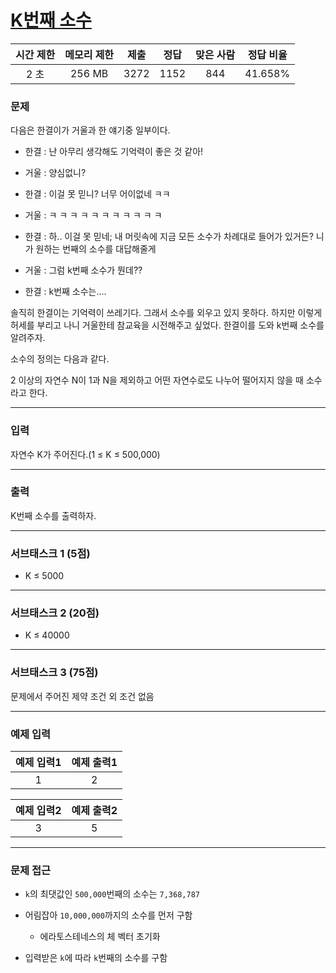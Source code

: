 # [K번째 소수](https://www.acmicpc.net/problem/15965)

<div align = center>

| 시간 제한 | 메모리 제한 | 제출  | 정답  | 맞은 사람 | 정답 비율 |
| :-------: | :---------: | :---: | :---: | :-------: | :-------: |
|   2 초    |   256 MB    | 3272  | 1152  |    844    |  41.658%  |

</div>

### 문제

다음은 한결이가 거울과 한 얘기중 일부이다.

  - 한결 : 난 아무리 생각해도 기억력이 좋은 것 같아!

  - 거울 : 양심없니?

  - 한결 : 이걸 못 믿니? 너무 어이없네 ㅋㅋ

  - 거울 : ㅋ ㅋ ㅋ ㅋ ㅋ ㅋ ㅋ ㅋ ㅋ ㅋ ㅋ

  - 한결 : 하.. 이걸 못 믿네; 내 머릿속에 지금 모든 소수가 차례대로 들어가 있거든? 니가 원하는 번째의 소수를 대답해줄게

  - 거울 : 그럼 k번째 소수가 뭔데??

  - 한결 : k번째 소수는....

솔직히 한결이는 기억력이 쓰레기다. 그래서 소수를 외우고 있지 못하다. 하지만 이렇게 허세를 부리고 나니 거울한테 참교육을 시전해주고 싶었다. 한결이를 도와 k번째 소수를 알려주자.

소수의 정의는 다음과 같다.

2 이상의 자연수 N이 1과 N을 제외하고 어떤 자연수로도 나누어 떨어지지 않을 때 소수라고 한다.

---

### 입력

자연수 K가 주어진다.(1 ≤ K ≤ 500,000)

---

### 출력

K번째 소수를 출력하자.

---

### 서브태스크 1 (5점)

  - K ≤ 5000

---

### 서브태스크 2 (20점)

  - K ≤ 40000

---

### 서브태스크 3 (75점)

문제에서 주어진 제약 조건 외 조건 없음

---

### 예제 입력

| 예제 입력1 | 예제 출력1 |
| :--------: | :--------: |
|     1      |     2      |

| 예제 입력2 | 예제 출력2 |
| :--------: | :--------: |
|     3      |     5      |

---

### 문제 접근

  - `k`의 최댓값인 `500,000`번째의 소수는 `7,368,787`

  - 어림잡아 `10,000,000`까지의 소수를 먼저 구함

    - 에라토스테네스의 체 벡터 초기화

  - 입력받은 `k`에 따라 `k`번째의 소수를 구함